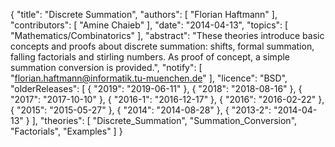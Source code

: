 {
    "title": "Discrete Summation",
    "authors": [
        "Florian Haftmann"
    ],
    "contributors": [
        "Amine Chaieb"
    ],
    "date": "2014-04-13",
    "topics": [
        "Mathematics/Combinatorics"
    ],
    "abstract": "These theories introduce basic concepts and proofs about discrete summation: shifts, formal summation, falling factorials and stirling numbers. As proof of concept, a simple summation conversion is provided.",
    "notify": [
        "florian.haftmann@informatik.tu-muenchen.de"
    ],
    "licence": "BSD",
    "olderReleases": [
        {
            "2019": "2019-06-11"
        },
        {
            "2018": "2018-08-16"
        },
        {
            "2017": "2017-10-10"
        },
        {
            "2016-1": "2016-12-17"
        },
        {
            "2016": "2016-02-22"
        },
        {
            "2015": "2015-05-27"
        },
        {
            "2014": "2014-08-28"
        },
        {
            "2013-2": "2014-04-13"
        }
    ],
    "theories": [
        "Discrete_Summation",
        "Summation_Conversion",
        "Factorials",
        "Examples"
    ]
}